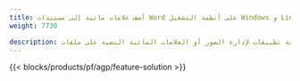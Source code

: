 ```yaml
---
title: أضف علامات مائية إلى مستندات Word على أنظمة التشغيل Windows و Linux و macOS 
weight: 7730

description: تطبيق مجاني وواجهات برمجة تطبيقات لإدارة الصور أو العلامات المائية النصية على ملفات DOC و DOCX و ODT
---
```


{{< blocks/products/pf/agp/feature-solution >}} 

